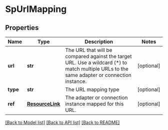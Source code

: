 # SpUrlMapping

## Properties
Name | Type | Description | Notes
------------ | ------------- | ------------- | -------------
**url** | **str** | The URL that will be compared against the target URL. Use a wildcard (*) to match multiple URLs to the same adapter or connection instance. | [optional] 
**type** | **str** | The URL mapping type | [optional] 
**ref** | [**ResourceLink**](ResourceLink.md) | The adapter or connection instance mapped for this URL. | [optional] 

[[Back to Model list]](../README.md#documentation-for-models) [[Back to API list]](../README.md#documentation-for-api-endpoints) [[Back to README]](../README.md)


